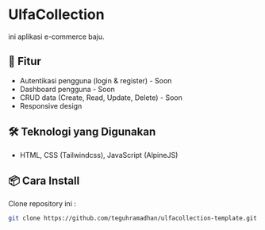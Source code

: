 # UlfaCollection

ini aplikasi e-commerce baju.

## 🚀 Fitur

- Autentikasi pengguna (login & register) - Soon
- Dashboard pengguna - Soon
- CRUD data (Create, Read, Update, Delete) - Soon
- Responsive design

## 🛠️ Teknologi yang Digunakan

- HTML, CSS (Tailwindcss), JavaScript (AlpineJS)

## 📦 Cara Install

Clone repository ini :
   ```bash
   git clone https://github.com/teguhramadhan/ulfacollection-template.git
   ```
